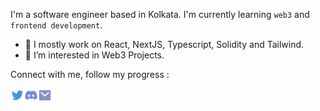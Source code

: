 I'm a software engineer based in Kolkata. I'm currently learning `web3` and `frontend development`. 

- 🌱 I mostly work on React, NextJS, Typescript, Solidity and Tailwind.
- 🤝 I’m interested in Web3 Projects.

Connect with me, follow my progress :

<a href="https://twitter.com/build00r">
  <img align="left" alt="Twitter - build00r" width="22px" 
    src="https://raw.githubusercontent.com/build00r/build00r/290d10fb933379d111ed76bc58ae84c4fbc9c440/twitter.svg" />
</a>
<a href="https://discordapp.com/users/839508027446788126">
  <img align="left" alt="Discord - build00r" width="22px" src="https://raw.githubusercontent.com/build00r/build00r/807429290544be1a395d482ba783cfd9ec9ced50/discord.svg" />
</a>
<a href="mailto:build000r@proton.me">
  <img alt="Proton - build00r" width="22px" src="https://raw.githubusercontent.com/build00r/build00r/26fbb532dc880b720020d0fe8f9ef3dc5a6503a3/proton.svg" />
</a> 


<!---
█▄▄ █░█ █ █░░ █▀▄ █▀█ █▀█ █▀█
█▄█ █▄█ █ █▄▄ █▄▀ █▄█ █▄█ █▀▄
--->
